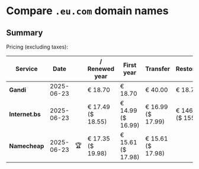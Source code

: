 # Compare `.eu.com` domain names

## Summary

Pricing (excluding taxes):

| Service | Date |  | / Renewed year | First year | Transfer | Restoration |
|--|--|--|--|--|--|--|
| **Gandi** | 2025-06-23 |  | € 18.70 | € 18.70 | € 40.00 | € 18.70 |
| **Internet.bs** | 2025-06-23 |  | € 17.49<br>($ 18.55) | € 14.99<br>($ 16.99) | € 16.99<br>($ 17.99) | € 146.25<br>($ 155.99) |
| **Namecheap** | 2025-06-23 | 🏆 | € 17.35<br>($ 19.98) | € 15.61<br>($ 17.98) | € 15.61<br>($ 17.98) |  |
